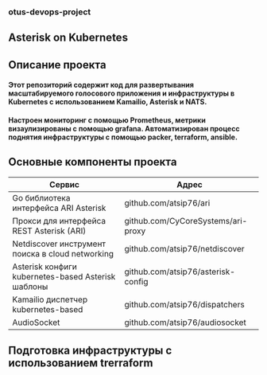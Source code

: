 ### otus-devops-project
## Asterisk on Kubernetes
## Описание проекта
#### Этот репозиторий содержит код для развертывания масштабируемого голосового приложения и инфраструктуры в Kubernetes с использованием Kamailio, Asterisk и NATS.
#### Настроен мониторинг с помощью Prometheus, метрики визаулизированы с помощью grafana. Автоматизирован процесс поднятия инфраструктуры с помощью packer, terraform, ansible.

## Основные компоненты проекта
 | Сервис                                             | Адрес                              |
 | -------------------------------------------------- |  ---------------------------------- |
 | Go библиотека интерфейса ARI Asterisk              | github.com/atsip76/ari             |
 | Прокси для интерфейса REST Asterisk (ARI)          | github.com/CyCoreSystems/ari-proxy |
 | Netdiscover инструмент поиска в cloud networking   | github.com/atsip76/netdiscover     |
 | Asterisk конфиги kubernetes-based Asterisk шаблоны | github.com/atsip76/asterisk-config |
 | Kamailio диспетчер kubernetes-based                | github.com/atsip76/dispatchers     |
 | AudioSocket                                        | github.com/atsip76/audiosocket     |

## Подготовка инфраструктуры с использованием trerraform
